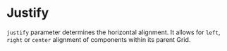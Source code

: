 # Justify

`justify` parameter determines the horizontal alignment. It allows for `left`, `right` or `center` alignment of components within its parent Grid.

